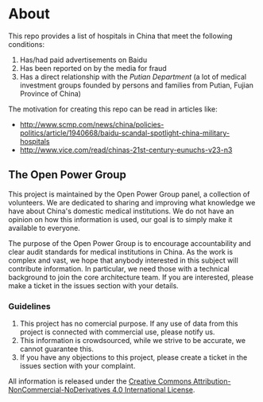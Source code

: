 # About

This repo provides a list of hospitals in China that meet the following conditions:

1. Has/had paid advertisements on Baidu
2. Has been reported on by the media for fraud
3. Has a direct relationship with the *Putian Department* (a lot of medical investment groups founded by persons and families from Putian, Fujian Province of China)

The motivation for creating this repo can be read in articles like:

* http://www.scmp.com/news/china/policies-politics/article/1940668/baidu-scandal-spotlight-china-military-hospitals
* http://www.vice.com/read/chinas-21st-century-eunuchs-v23-n3

## The Open Power Group

This project is maintained by the Open Power Group panel, a collection of volunteers. We are dedicated to sharing and improving what knowledge we have about China's domestic medical institutions. We do not have an opinion on how this information is used, our goal is to simply make it available to everyone.

The purpose of the Open Power Group is to encourage accountability and clear audit standards for medical institutions in China. As the work is complex and vast, we hope that anybody interested in this subject will contribute information. In particular, we need those with a technical background to join the core architecture team. If you are interested, please make a ticket in the issues section with your details.

### Guidelines

1. This project has no comercial purpose. If any use of data from this project is connected with commercial use, please notify us.
2. This information is crowdsourced, while we strive to be accurate, we cannot guarantee this.
3. If you have any objections to this project, please create a ticket in the issues section with your complaint.

All information is released under the <a rel="license" href="http://creativecommons.org/licenses/by-nc-nd/4.0/">Creative Commons Attribution-NonCommercial-NoDerivatives 4.0 International License</a>.
